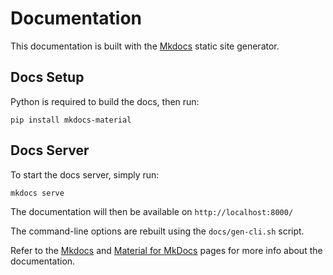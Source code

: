 # Documentation

This documentation is built with the [Mkdocs](https://www.mkdocs.org/) static site generator.

## Docs Setup

Python is required to build the docs, then run:

    pip install mkdocs-material


## Docs Server

To start the docs server, simply run:

    mkdocs serve

The documentation will then be available on `http://localhost:8000/`

The command-line options are rebuilt using the `docs/gen-cli.sh` script.

Refer to the [Mkdocs](https://www.mkdocs.org/) and [Material for MkDocs](https://squidfunk.github.io/mkdocs-material/) pages
for more info about the documentation.
